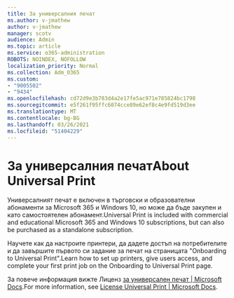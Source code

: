 ```yaml
---
title: За универсалния печат
ms.author: v-jmathew
author: v-jmathew
manager: scotv
audience: Admin
ms.topic: article
ms.service: o365-administration
ROBOTS: NOINDEX, NOFOLLOW
localization_priority: Normal
ms.collection: Adm_O365
ms.custom:
- "9005502"
- "9434"
ms.openlocfilehash: cd72d9e3b783d4a2e17fe5ac971e785824bc1798
ms.sourcegitcommit: e5f261f95ffc6074cce89e62ef8c4e9fd519d3ee
ms.translationtype: MT
ms.contentlocale: bg-BG
ms.lasthandoff: 03/26/2021
ms.locfileid: "51404229"
---
```

# <a name="about-universal-print"></a><span data-ttu-id="062c8-102">За универсалния печат</span><span class="sxs-lookup"><span data-stu-id="062c8-102">About Universal Print</span></span>

<span data-ttu-id="062c8-103">Универсалният печат е включен в търговски и образователни абонаменти за Microsoft 365 и Windows 10, но може да бъде закупен и като самостоятелен абонамент.</span><span class="sxs-lookup"><span data-stu-id="062c8-103">Universal Print is included with commercial and educational Microsoft 365 and Windows 10 subscriptions, but can also be purchased as a standalone subscription.</span></span>

<span data-ttu-id="062c8-104">Научете как да настроите принтери, да дадете достъп на потребителите и да завършите първото си задание за печат на страницата "Onboarding to Universal Print".</span><span class="sxs-lookup"><span data-stu-id="062c8-104">Learn how to set up printers, give users access, and complete your first print job on the Onboarding to Universal Print page.</span></span>

<span data-ttu-id="062c8-105">За повече информация вижте Лиценз [за универсален печат | Microsoft Docs](https://docs.microsoft.com/universal-print/fundamentals/universal-print-license).</span><span class="sxs-lookup"><span data-stu-id="062c8-105">For more information, see [License Universal Print | Microsoft Docs](https://docs.microsoft.com/universal-print/fundamentals/universal-print-license).</span></span>
